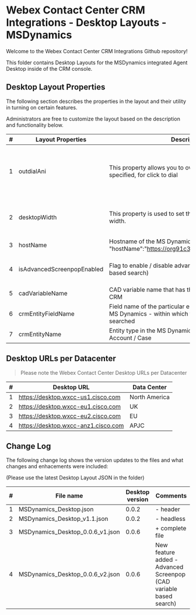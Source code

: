 # Webex Contact Center CRM Integrations - Desktop Layouts - MSDynamics

Welcome to the Webex Contact Center CRM Integrations Github repository!

This folder contains Desktop Layouts for the MSDynamics integrated Agent Desktop inside of the CRM console.

## Desktop Layout Properties

The following section describes the properties in the layout and their utility in turning on certain features.

Administrators are free to customize the layout based on the description and functionality below.

| #   | Layout Properties          | Description                                                                                                      | Functionality                                                                      |
| --- | -------------------------- | ---------------------------------------------------------------------------------------------------------------- | ---------------------------------------------------------------------------------- |
| 1   | outdialAni                 | This property allows you to override the Outdial ANI specified, for click to dial                                | Optional. The default Outdial ANI set on the tenant or Agent Profile will be used. |
| 2   | desktopWidth               | This property is used to set the desktop connector width.                                                        | Optional. Default desktop width will be considered.                                |
| 3   | hostName                   | Hostname of the MS Dynamics Instance (Example : "hostName":"https://org91c3bc64.crm.dynamics.com/")              | Mandatory field.                                                                   |
| 4   | isAdvancedScreenpopEnabled | Flag to enable / disable advanced search (CAD variable based search)                                             | The value should be either true or false.                                          |
| 5   | cadVariableName            | CAD variable name that has the value to be searched in CRM                                                       | Mandatory field.                                                                   |
| 6   | crmEntityFieldName         | Field name of the particular entity (crmEntityName) in MS Dynamics - within which the records are to be searched | Mandatory field.                                                                   |
| 7   | crmEntityName              | Entity type in the MS Dynamics. Example - Contact / Account / Case                                               | Mandatory field.                                                                   |

## Desktop URLs per Datacenter

> Please note the Webex Contact Center Desktop URLs per Datacenter

| #   | Desktop URL                         | Data Center   |
| --- | ----------------------------------- | ------------- |
| 1   | https://desktop.wxcc-us1.cisco.com  | North America |
| 2   | https://desktop.wxcc-eu1.cisco.com  | UK            |
| 3   | https://desktop.wxcc-eu2.cisco.com  | EU            |
| 4   | https://desktop.wxcc-anz1.cisco.com | APJC          |

## Change Log

The following change log shows the version updates to the files and what changes and enhacements were included:

(Please use the latest Desktop Layout JSON in the folder)

| #   | File name                        | Desktop version | Comments                                                           |
| --- | -------------------------------- | --------------- | ------------------------------------------------------------------ |
| 1   | MSDynamics_Desktop.json          | 0.0.2           | - header                                                           |
| 2   | MSDynamics_Desktop_v1.1.json     | 0.0.2           | - headless                                                         |
| 3   | MSDynamics_Desktop_0.0.6_v1.json | 0.0.6           | + complete file                                                    |
| 4   | MSDynamics_Desktop_0.0.6_v2.json | 0.0.6           | New feature added - Advanced Screenpop (CAD variable based search) |
